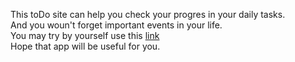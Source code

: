  This toDo site can help you check your progres in your daily tasks. <br>
 And you woun't forget important events in your life.<br>
 You may try by yourself use this [link](https://eclipseandrew.github.io/toDo/)<br>
 Hope that app will be useful for you. 
